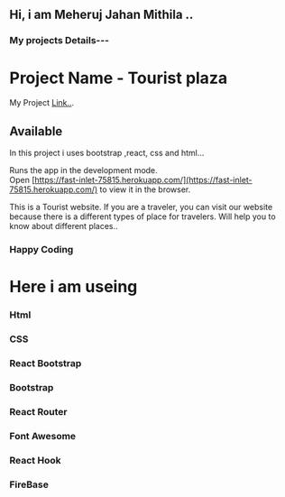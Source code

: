 ## Hi, i am Meheruj Jahan Mithila ..

### My projects Details---

 # Project Name -  Tourist plaza

My Project [Link..](https://assinment-11.web.app).

## Available 

In this project i uses bootstrap ,react, css and html...



Runs the app in the development mode.\
Open [https://fast-inlet-75815.herokuapp.com/](https://fast-inlet-75815.herokuapp.com/) to view it in the browser.

This is a Tourist website. If you are a traveler, you can visit our website because there is a different types of place for travelers. Will help you to know about different places..


### Happy Coding

# Here i am useing 
### Html
### CSS
### React Bootstrap
### Bootstrap
### React Router
### Font Awesome
### React Hook
### FireBase